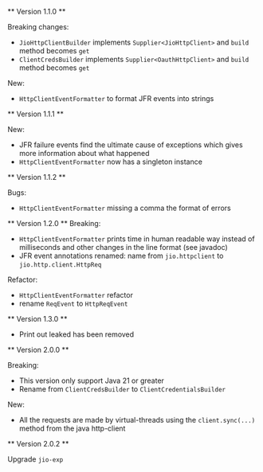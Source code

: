** Version 1.1.0 **

Breaking changes:

- `JioHttpClientBuilder` implements `Supplier<JioHttpClient>` and `build` method becomes `get`
- `ClientCredsBuilder` implements `Supplier<OauthHttpClient>` and `build` method becomes `get`

New:

- `HttpClientEventFormatter` to format JFR events into strings

** Version 1.1.1 **

New:

- JFR failure events find the ultimate cause of exceptions which gives more information about what
  happened
- `HttpClientEventFormatter` now has a singleton instance

** Version 1.1.2 **

Bugs:

- `HttpClientEventFormatter` missing a comma the format of errors

** Version 1.2.0 **
Breaking:

- `HttpClientEventFormatter` prints time in human readable way instead of milliseconds
  and other changes in the line format (see javadoc)
- JFR event annotations renamed: name from `jio.httpclient` to `jio.http.client.HttpReq`

Refactor:

- `HttpClientEventFormatter` refactor
- rename `ReqEvent` to `HttpReqEvent`

** Version 1.3.0 **

- Print out leaked has been removed

** Version 2.0.0 **

Breaking:

- This version only support Java 21 or greater
- Rename from `ClientCredsBuilder` to  `ClientCredentialsBuilder`

New:

- All the requests are made by virtual-threads using the `client.sync(...)`
  method from the java http-client

** Version 2.0.2 **

Upgrade `jio-exp`